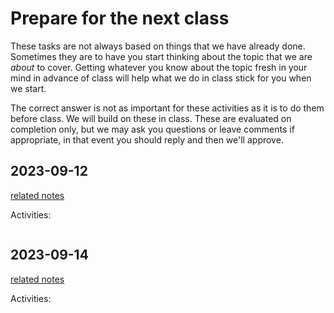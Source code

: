 # Prepare for the next class




These tasks are not always based on things that we have already done.  Sometimes they are to have you start thinking about the topic that we are *about* to cover. Getting whatever you know about the topic fresh in your mind in advance of class will help what we do in class stick for you when we start.

The correct answer is not as important for these activities as it is to do them before class.  We will build on these in class. These are evaluated on completion only, but we may ask you questions or leave comments if appropriate, in that event you should reply and then we'll approve. 



## 2023-09-12

[related notes](../notes/2023-09-12)

Activities:
```{include} ../_prepare/2023-09-12.md
```
## 2023-09-14

[related notes](../notes/2023-09-14)

Activities:
```{include} ../_prepare/2023-09-14.md
```